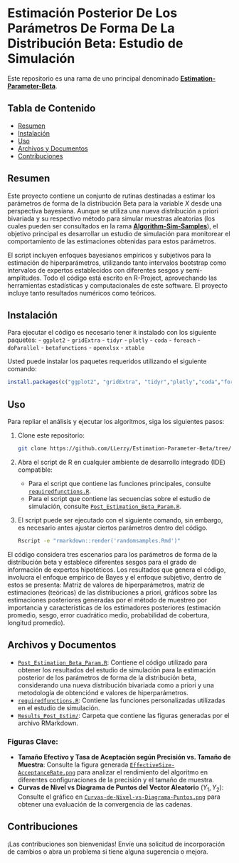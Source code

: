 # Estimación Posterior De Los Parámetros De Forma De La Distribución Beta: Estudio de Simulación

Este repositorio es una rama de uno principal denominado [**Estimation-Parameter-Beta**](https://github.com/LLerzy/Estimation-Parameter-Beta).

## Tabla de Contenido

-   [Resumen](#resumen)
-   [Instalación](#instalación)
-   [Uso](#uso)
-   [Archivos y Documentos](#archivos-y-documentos)
-   [Contribuciones](#contribuciones)

## Resumen

Este proyecto contiene un conjunto de rutinas destinadas a estimar los parámetros de forma de la distribución Beta para la variable $X$ desde una perspectiva bayesiana. Aunque se utiliza una nueva distribución a priori bivariada y su respectivo método para simular muestras aleatorias (los cuales pueden ser consultados en la rama [**Algorithm-Sim-Samples**](https://github.com/LLerzy/Estimation-Parameter-Beta/tree/Algorithm-Sim-Samples)), el objetivo principal es desarrollar un estudio de simulación para monitorear el comportamiento de las estimaciones obtenidas para estos parámetros.

El script incluyen enfoques bayesianos empíricos y subjetivos para la estimación de hiperparámetros, utilizando tanto intervalos bootstrap como intervalos de expertos establecidos con diferentes sesgos y semi-amplitudes. Todo el código está escrito en R-Project, aprovechando las herramientas estadísticas y computacionales de este software. El proyecto incluye tanto resultados numéricos como teóricos.

## Instalación

Para ejecutar el código es necesario tener `R` instalado con los siguiente paquetes: - `ggplot2` - `gridExtra` - `tidyr` - `plotly` - `coda` - `foreach` - `doParallel` - `betafunctions` - `openxlsx` - `xtable`

Usted puede instalar los paquetes requeridos utilizando el siguiente comando:

``` r
install.packages(c("ggplot2", "gridExtra", "tidyr","plotly","coda","foreach","doParallel","betafunctions","openxlsx","xtable"))
```

## Uso

Para repliar el análisis y ejecutar los algoritmos, siga los siguientes pasos:

1.  Clone este repositorio:

    ``` bash
    git clone https://github.com/LLerzy/Estimation-Parameter-Beta/tree/Post-Estimate.git
    ```

2.  Abra el script de R en cualquier ambiente de desarrollo integrado (IDE) compatible:

    -   Para el script que contiene las funciones principales, consulte [`requiredfunctions.R`](https://github.com/LLerzy/Estimation-Parameter-Beta/blob/Post-Estimate/requiredfunctions.R).
    -   Para el script que contiene las secuencias sobre el estudio de simulación, consulte [`Post_Estimation_Beta_Param.R`](https://github.com/LLerzy/Estimation-Parameter-Beta/blob/Post-Estimate/Post_Estimation_Beta_Param.R).

3.  El script puede ser ejecutado con el siguiente comando, sin embargo, es necesario antes ajustar ciertos parámetros dentro del código.

    ``` bash
    Rscript -e "rmarkdown::render('randomsamples.Rmd')"
    ```

El código considera tres escenarios para los parámetros de forma de la distribución beta y establece diferentes sesgos para el grado de información de expertos hipotéticos. Los resultados que genera el código, involucra el enfoque empírico de Bayes y el enfoque subjetivo, dentro de estos se presenta: Matriz de valores de hiperparámetros, matriz de estimaciones (teóricas) de las distribuciones a priori, gráficos sobre las estimaciones posteriores generadas por el método de muestreo por importancia y características de los estimadores posteriores (estimación promedio, sesgo, error cuadrático medio, probabilidad de cobertura, longitud promedio).

## Archivos y Documentos

-   [`Post_Estimation_Beta_Param.R`](Post_Estimation_Beta_Param.R): Contiene el código utilizado para obtener los resultados del estudio de simulación para la estimación posterior de los parámetros de forma de la distribución beta, considerando una nueva distribución bivariada como a priori y una metodología de obtenciónd e valores de hiperparámetros.
-   [`requiredfunctions.R`](requiredfunctions.R): Contiene las funciones personalizadas utilizadas en el estudio de simulación.
-   [`Results_Post_Estim/`](randomsamples_files/figure-gfm): Carpeta que contiene las figuras generadas por el archivo RMarkdown.

### Figuras Clave:

-   **Tamaño Efectivo y Tasa de Aceptación según Precisión vs. Tamaño de Muestra**: Consulte la figura generada [`EffectiveSize-AcceptanceRate.png`](randomsamples_files/figure-gfm/unnamed-chunk-3-1.png) para analizar el rendimiento del algoritmo en diferentes configuraciones de la precisión y el tamaño de muestra.
-   **Curvas de Nivel vs Diagrama de Puntos del Vector Aleatorio** $(Y_1,Y_2)$: Consulte el gráfico en [`Curvas-de-Nivel-vs-Diagrama-Puntos.png`](randomsamples_files/figure-gfm/unnamed-chunk-14-1.png) para obtener una evaluación de la convergencia de las cadenas.

## Contribuciones

¡Las contribuciones son bienvenidas! Envíe una solicitud de incorporación de cambios o abra un problema si tiene alguna sugerencia o mejora.
